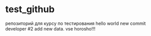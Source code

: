 # test_github
репозиторий для курсу по тестирования
hello world
new commit
developer #2 add new data.
vse horosho!!!